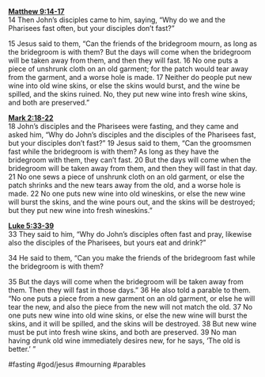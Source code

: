 **[Matthew 9:14-17](http://www.blueletterbible.org/search/preSearch.cfm?Criteria=Matthew+9.14-17&t=NIV)**  
14 Then John’s disciples came to him, saying, “Why do we and the Pharisees fast often, but your disciples don’t fast?”

15 Jesus said to them, “Can the friends of the bridegroom mourn, as long as the bridegroom is with them? But the days will come when the bridegroom will be taken away from them, and then they will fast. 16 No one puts a piece of unshrunk cloth on an old garment; for the patch would tear away from the garment, and a worse hole is made. 17 Neither do people put new wine into old wine skins, or else the skins would burst, and the wine be spilled, and the skins ruined. No, they put new wine into fresh wine skins, and both are preserved.”

**[Mark 2:18-22](http://www.blueletterbible.org/search/preSearch.cfm?Criteria=Mark+2.18-22&t=NIV)**  
18 John’s disciples and the Pharisees were fasting, and they came and asked him, “Why do John’s disciples and the disciples of the Pharisees fast, but your disciples don’t fast?” 19 Jesus said to them, “Can the groomsmen fast while the bridegroom is with them? As long as they have the bridegroom with them, they can’t fast. 20 But the days will come when the bridegroom will be taken away from them, and then they will fast in that day. 21 No one sews a piece of unshrunk cloth on an old garment, or else the patch shrinks and the new tears away from the old, and a worse hole is made. 22 No one puts new wine into old wineskins, or else the new wine will burst the skins, and the wine pours out, and the skins will be destroyed; but they put new wine into fresh wineskins.”

**[Luke 5:33-39](http://www.blueletterbible.org/search/preSearch.cfm?Criteria=Luke+5.33-39&t=NIV)**  
33 They said to him, “Why do John’s disciples often fast and pray, likewise also the disciples of the Pharisees, but yours eat and drink?”

34 He said to them, “Can you make the friends of the bridegroom fast while the bridegroom is with them?

35 But the days will come when the bridegroom will be taken away from them. Then they will fast in those days.” 36 He also told a parable to them. “No one puts a piece from a new garment on an old garment, or else he will tear the new, and also the piece from the new will not match the old. 37 No one puts new wine into old wine skins, or else the new wine will burst the skins, and it will be spilled, and the skins will be destroyed. 38 But new wine must be put into fresh wine skins, and both are preserved. 39 No man having drunk old wine immediately desires new, for he says, ‘The old is better.’ ”

#fasting #god/jesus #mourning #parables